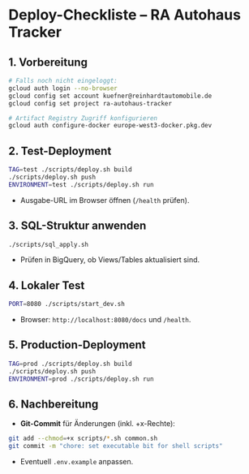 # Deploy-Checkliste – RA Autohaus Tracker

## 1. Vorbereitung
```bash
# Falls noch nicht eingeloggt:
gcloud auth login --no-browser
gcloud config set account kuefner@reinhardtautomobile.de
gcloud config set project ra-autohaus-tracker

# Artifact Registry Zugriff konfigurieren
gcloud auth configure-docker europe-west3-docker.pkg.dev
```

## 2. Test-Deployment
```bash
TAG=test ./scripts/deploy.sh build
./scripts/deploy.sh push
ENVIRONMENT=test ./scripts/deploy.sh run
```
- Ausgabe-URL im Browser öffnen (`/health` prüfen).  

## 3. SQL-Struktur anwenden
```bash
./scripts/sql_apply.sh
```
- Prüfen in BigQuery, ob Views/Tables aktualisiert sind.

## 4. Lokaler Test
```bash
PORT=8080 ./scripts/start_dev.sh
```
- Browser: `http://localhost:8080/docs` und `/health`.

## 5. Production-Deployment
```bash
TAG=prod ./scripts/deploy.sh build
./scripts/deploy.sh push
ENVIRONMENT=prod ./scripts/deploy.sh run
```

## 6. Nachbereitung
- **Git-Commit** für Änderungen (inkl. +x-Rechte):
```bash
git add --chmod=+x scripts/*.sh common.sh
git commit -m "chore: set executable bit for shell scripts"
```
- Eventuell `.env.example` anpassen.

